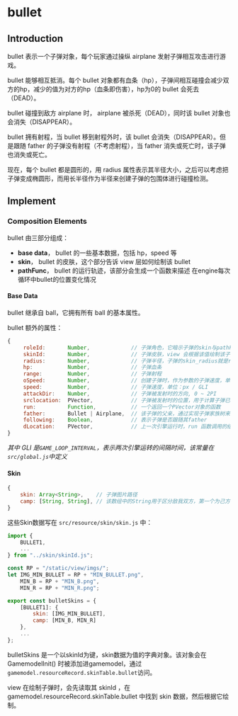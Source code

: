 # bullet

## Introduction

bullet 表示一个子弹对象，每个玩家通过操纵 airplane 发射子弹相互攻击进行游戏。

bullet 能够相互抵消。每个 bullet 对象都有血条（hp），子弹间相互碰撞会减少双方的hp，减少的值为对方的hp（血条即伤害），hp为0的 bullet 会死去（DEAD）。

bullet 碰撞到敌方 airplane 时， airplane 被杀死（DEAD），同时该 bullet 对象也会消失（DISAPPEAR）。

bullet 拥有射程，当 bullet 移到射程外时，该 bullet 会消失（DISAPPEAR）。但是跟随 father 的子弹没有射程（不考虑射程），当 father 消失或死亡时，该子弹也消失或死亡。

现在，每个 bullet 都是圆形的，用 radius 属性表示其半径大小，之后可以考虑把子弹变成椭圆形，而用长半径作为半径来创建子弹的包围体进行碰撞检测。

## Implement

### Composition Elements

bullet 由三部分组成：

- **base data**， bullet 的一些基本数据，包括 hp，speed 等
- **skin**， bullet 的皮肤，这个部分告诉 view 层如何绘制该 bullet
- **pathFunc**， bullet 的运行轨迹，该部分会生成一个函数来描述 在engine每次循环中bullet的位置变化情况

#### Base Data

bullet 继承自 ball，它拥有所有 ball 的基本属性。

bullet 额外的属性：

```javascript
{
     roleId:       Number,             // 子弹角色，它暗示子弹的skin与pathFunc
     skinId:       Number,             // 子弹皮肤，view 会根据该值绘制该子弹 
     radius:       Number,             // 子弹半径，子弹的skin_radius就是radius
     hp:           Number,             // 子弹血条
     range:        Number,             // 子弹射程
     oSpeed:       Number,             // 创建子弹时，作为参数的子弹速度，单位：px / s
     speed:        Number,             // 子弹速度，单位：px / GLI
     attackDir:    Number,             // 子弹被发射时的方向, 0 ~ 2PI
     srclocation:  PVector,            // 子弹被发射时的位置，用于计算子弹已移动的位移
     run:          Function,           // 一个返回一个PVector对象的函数
     father:       Bullet | Airplane,  // 该子弹的父亲，通过实现子弹家族树来实现子弹跟随
     following:    Boolean,            // 表示子弹是否跟随其father
     dLocation:    PVector,            // 上一次引擎运行时，run 函数调用的结果，用于实现子弹跟随
}
```

*其中 GLI 是`GAME_LOOP_INTERVAL`，表示两次引擎运转的间隔时间，该常量在`src/global.js`中定义*

#### Skin

```javascript
{
    skin: Array<String>,    // 子弹图片路径
    camp: [String, String], // 该数组中的String用于区分敌我双方，第一个为己方，第二个为敌方 
}
```

这些Skin数据写在 `src/resource/skin/skin.js` 中：

```javascript
import {
    BULLET1,
    ...
} from "../skin/skinId.js";

const RP = "/static/view/imgs/";
let IMG_MIN_BULLET = RP + "MIN_BULLET.png",
    MIN_B = RP + "MIN_B.png",
    MIN_R = RP + "MIN_R.png";

export const bulletSkins = {
    [BULLET1]: {
        skin: [IMG_MIN_BULLET],
        camp: [MIN_B, MIN_R]
    },
    ...
};
```

bulletSkins 是一个以skinId为键，skin数据为值的字典对象。该对象会在 GamemodelInit() 时被添加进gamemodel，通过`gamemodel.resourceRecord.skinTable.bullet`访问。

view 在绘制子弹时，会先读取其 skinId ，在 gamemodel.resourceRecord.skinTable.bullet 中找到 skin 数据，然后根据它绘制。


